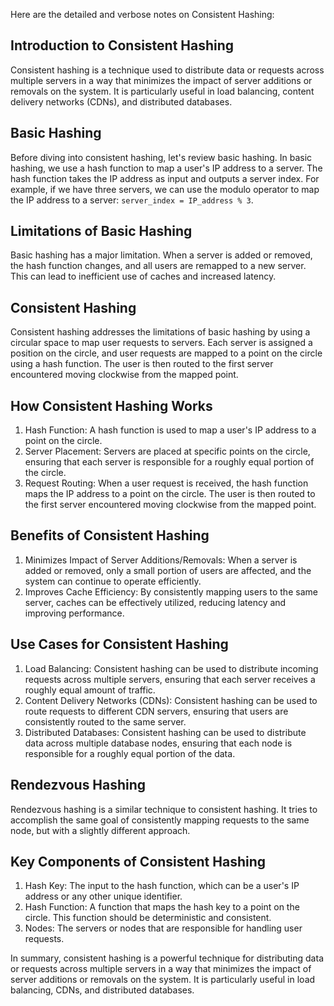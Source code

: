 Here are the detailed and verbose notes on Consistent Hashing:

## Introduction to Consistent Hashing

Consistent hashing is a technique used to distribute data or requests across multiple servers in a way that minimizes the impact of server additions or removals on the system. It is particularly useful in load balancing, content delivery networks (CDNs), and distributed databases.

## Basic Hashing

Before diving into consistent hashing, let's review basic hashing. In basic hashing, we use a hash function to map a user's IP address to a server. The hash function takes the IP address as input and outputs a server index. For example, if we have three servers, we can use the modulo operator to map the IP address to a server: `server_index = IP_address % 3`.

## Limitations of Basic Hashing

Basic hashing has a major limitation. When a server is added or removed, the hash function changes, and all users are remapped to a new server. This can lead to inefficient use of caches and increased latency.

## Consistent Hashing

Consistent hashing addresses the limitations of basic hashing by using a circular space to map user requests to servers. Each server is assigned a position on the circle, and user requests are mapped to a point on the circle using a hash function. The user is then routed to the first server encountered moving clockwise from the mapped point.

## How Consistent Hashing Works

1. Hash Function: A hash function is used to map a user's IP address to a point on the circle.
2. Server Placement: Servers are placed at specific points on the circle, ensuring that each server is responsible for a roughly equal portion of the circle.
3. Request Routing: When a user request is received, the hash function maps the IP address to a point on the circle. The user is then routed to the first server encountered moving clockwise from the mapped point.

## Benefits of Consistent Hashing

1. Minimizes Impact of Server Additions/Removals: When a server is added or removed, only a small portion of users are affected, and the system can continue to operate efficiently.
2. Improves Cache Efficiency: By consistently mapping users to the same server, caches can be effectively utilized, reducing latency and improving performance.

## Use Cases for Consistent Hashing

1. Load Balancing: Consistent hashing can be used to distribute incoming requests across multiple servers, ensuring that each server receives a roughly equal amount of traffic.
2. Content Delivery Networks (CDNs): Consistent hashing can be used to route requests to different CDN servers, ensuring that users are consistently routed to the same server.
3. Distributed Databases: Consistent hashing can be used to distribute data across multiple database nodes, ensuring that each node is responsible for a roughly equal portion of the data.

## Rendezvous Hashing

Rendezvous hashing is a similar technique to consistent hashing. It tries to accomplish the same goal of consistently mapping requests to the same node, but with a slightly different approach.

## Key Components of Consistent Hashing

1. Hash Key: The input to the hash function, which can be a user's IP address or any other unique identifier.
2. Hash Function: A function that maps the hash key to a point on the circle. This function should be deterministic and consistent.
3. Nodes: The servers or nodes that are responsible for handling user requests.

In summary, consistent hashing is a powerful technique for distributing data or requests across multiple servers in a way that minimizes the impact of server additions or removals on the system. It is particularly useful in load balancing, CDNs, and distributed databases.
